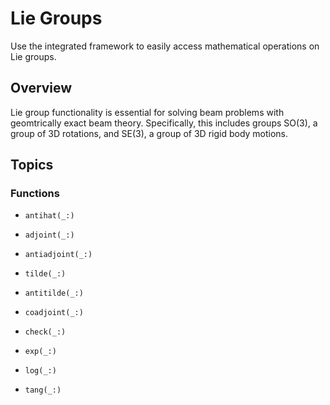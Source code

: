 # Lie Groups

Use the integrated framework to easily access mathematical operations on Lie groups.

## Overview

Lie group functionality is essential for solving beam problems with geomtrically exact beam theory. Specifically, this includes groups SO(3), a group of 3D rotations, and SE(3), a group of 3D rigid body motions.

## Topics

### Functions

- ``antihat(_:)``

- ``adjoint(_:)``

- ``antiadjoint(_:)``

- ``tilde(_:)``

- ``antitilde(_:)``

- ``coadjoint(_:)``

- ``check(_:)``

- ``exp(_:)``

- ``log(_:)``

- ``tang(_:)``
